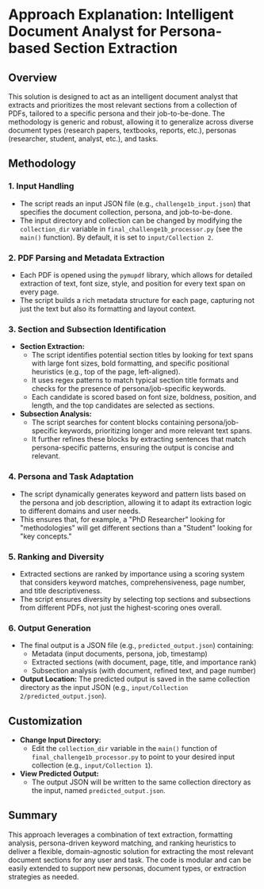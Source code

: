 # Approach Explanation: Intelligent Document Analyst for Persona-based Section Extraction

## Overview
This solution is designed to act as an intelligent document analyst that extracts and prioritizes the most relevant sections from a collection of PDFs, tailored to a specific persona and their job-to-be-done. The methodology is generic and robust, allowing it to generalize across diverse document types (research papers, textbooks, reports, etc.), personas (researcher, student, analyst, etc.), and tasks.

## Methodology

### 1. Input Handling
- The script reads an input JSON file (e.g., `challenge1b_input.json`) that specifies the document collection, persona, and job-to-be-done.
- The input directory and collection can be changed by modifying the `collection_dir` variable in `final_challenge1b_processor.py` (see the `main()` function). By default, it is set to `input/Collection 2`.

### 2. PDF Parsing and Metadata Extraction
- Each PDF is opened using the `pymupdf` library, which allows for detailed extraction of text, font size, style, and position for every text span on every page.
- The script builds a rich metadata structure for each page, capturing not just the text but also its formatting and layout context.

### 3. Section and Subsection Identification
- **Section Extraction:**
  - The script identifies potential section titles by looking for text spans with large font sizes, bold formatting, and specific positional heuristics (e.g., top of the page, left-aligned).
  - It uses regex patterns to match typical section title formats and checks for the presence of persona/job-specific keywords.
  - Each candidate is scored based on font size, boldness, position, and length, and the top candidates are selected as sections.
- **Subsection Analysis:**
  - The script searches for content blocks containing persona/job-specific keywords, prioritizing longer and more relevant text spans.
  - It further refines these blocks by extracting sentences that match persona-specific patterns, ensuring the output is concise and relevant.

### 4. Persona and Task Adaptation
- The script dynamically generates keyword and pattern lists based on the persona and job description, allowing it to adapt its extraction logic to different domains and user needs.
- This ensures that, for example, a "PhD Researcher" looking for "methodologies" will get different sections than a "Student" looking for "key concepts."

### 5. Ranking and Diversity
- Extracted sections are ranked by importance using a scoring system that considers keyword matches, comprehensiveness, page number, and title descriptiveness.
- The script ensures diversity by selecting top sections and subsections from different PDFs, not just the highest-scoring ones overall.

### 6. Output Generation
- The final output is a JSON file (e.g., `predicted_output.json`) containing:
  - Metadata (input documents, persona, job, timestamp)
  - Extracted sections (with document, page, title, and importance rank)
  - Subsection analysis (with document, refined text, and page number)
- **Output Location:** The predicted output is saved in the same collection directory as the input JSON (e.g., `input/Collection 2/predicted_output.json`).

## Customization
- **Change Input Directory:**
  - Edit the `collection_dir` variable in the `main()` function of `final_challenge1b_processor.py` to point to your desired input collection (e.g., `input/Collection 1`).
- **View Predicted Output:**
  - The output JSON will be written to the same collection directory as the input, named `predicted_output.json`.

## Summary
This approach leverages a combination of text extraction, formatting analysis, persona-driven keyword matching, and ranking heuristics to deliver a flexible, domain-agnostic solution for extracting the most relevant document sections for any user and task. The code is modular and can be easily extended to support new personas, document types, or extraction strategies as needed.
